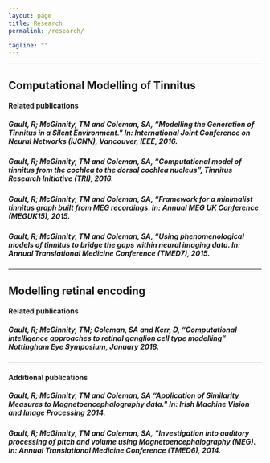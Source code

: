 ```yaml
---
layout: page
title: Research
permalink: /research/

tagline: ""
---
```


---
<h2>Computational Modelling of Tinnitus</h2>
<h4>Related publications</h4>
<h5>Gault, R; McGinnity, TM and Coleman, SA, “Modelling the Generation of Tinnitus in a Silent Environment." In: International Joint Conference on Neural Networks (IJCNN), Vancouver, IEEE, 2016.</h5>
<h5>Gault, R; McGinnity, TM and Coleman, SA, “Computational model of tinnitus from the cochlea to the dorsal cochlea nucleus”, Tinnitus Research Initiative (TRI), 2016.</h5>
<h5>Gault, R; McGinnity, TM and Coleman, SA, “Framework for a minimalist tinnitus graph built from MEG recordings. In: Annual MEG UK Conference (MEGUK15), 2015.</h5>
<h5>Gault, R; McGinnity, TM and Coleman, SA, “Using phenomenological models of tinnitus to bridge the gaps within neural imaging data. In: Annual Translational Medicine Conference (TMED7), 2015.</h5>

---
<h2>Modelling retinal encoding</h2>
<h4>Related publications</h4>
<h5>Gault, R; McGinnity, TM; Coleman, SA and Kerr, D, “Computational intelligence approaches to retinal ganglion cell type modelling” Nottingham Eye Symposium, January 2018.</h5>

---
<h4>Additional publications</h4>
<h5>Gault, R; McGinnity, TM and Coleman, SA “Application of Similarity Measures to Magnetoencephalography data." In: Irish Machine Vision and Image Processing 2014.</h5>
<h5>Gault, R; McGinnity, TM and Coleman, SA, “Investigation into auditory processing of pitch and volume using Magnetoencephalography (MEG). In: Annual Translational Medicine Conference (TMED6), 2014.</h5>
